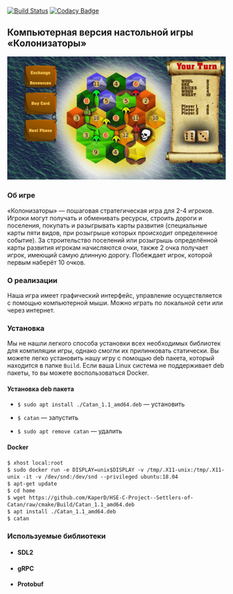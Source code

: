 [![Build Status](https://travis-ci.com/KaperD/HSE-C-Project--Settlers-of-Catan.svg?branch=master)](https://travis-ci.com/KaperD/HSE-C-Project--Settlers-of-Catan)
[![Codacy Badge](https://api.codacy.com/project/badge/Grade/e05c6afd94c849649e812ac3ae3a0e0d)](https://www.codacy.com/manual/KaperD/HSE-C-Project--Settlers-of-Catan?utm_source=github.com&amp;utm_medium=referral&amp;utm_content=KaperD/HSE-C-Project--Settlers-of-Catan&amp;utm_campaign=Badge_Grade)

## Компьютерная версия настольной игры «Колонизаторы»

![Колонизаторы](./images/catan.jpg "Скриншот из игры")

### Об игре

«Колонизаторы» — пошаговая стратегическая игра для 2-4 игроков. Игроки могут получать и обменивать ресурсы, строить дороги и поселения, покупать и разыгрывать карты развития (специальные карты пяти видов, при розыгрыше которых происходит определенное событие). За строительство поселений или розыгрышь определённой карты развития игрокам начисляются очки, также 2 очка получает игрок, имеющий самую длинную дорогу. Побеждает игрок, которой первым наберёт 10 очков.

### О реализации

Наша игра имеет графический интерфейс, управление осуществляется с помощью компьютерной мыши. Можно играть по локальной сети или через интернет.

### Установка

Мы не нашли легкого способа установки всех необходимых библиотек для компиляции игры, однако смогли их прилинковать статически. Вы можете легко установить нашу игру с помощью deb пакета, который находится в папке ```Build```. Если ваша Linux система не поддерживает deb пакеты, то вы можете воспользоваться Docker.

#### Установка deb пакета

- ```$ sudo apt install ./Catan_1.1_amd64.deb``` — установить

- ```$ catan``` — запустить

- ```$ sudo apt remove catan``` — удалить

#### Docker

```
$ xhost local:root
$ sudo docker run -e DISPLAY=unix$DISPLAY -v /tmp/.X11-unix:/tmp/.X11-unix -it -v /dev/snd:/dev/snd --privileged ubuntu:18.04
$ apt-get update
$ cd home
$ wget https://github.com/KaperD/HSE-C-Project--Settlers-of-Catan/raw/cmake/Build/Catan_1.1_amd64.deb
$ apt install ./Catan_1.1_amd64.deb
$ catan
```

### Используемые библиотеки

- #### SDL2

- #### gRPC

- #### Protobuf